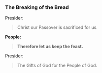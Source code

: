 ### The Breaking of the Bread
Presider:
> Christ our Passover is sacrificed for us.

**People:**
> **Therefore let us keep the feast.**

Presider:
> The Gifts of God for the People of God.
